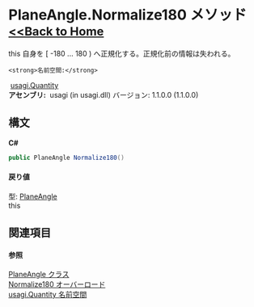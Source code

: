 # PlaneAngle.Normalize180 メソッド <small>[<<Back to Home](https://github.com/usagi/usagi.cs/blob/master/Help/Home.md)</small> 

this 自身を [ -180 ... 180 ) へ正規化する。正規化前の情報は失われる。


    <strong>名前空間:</strong>
&nbsp;<a href="N_usagi_Quantity.md">usagi.Quantity</a><br /><strong>アセンブリ:</strong>
&nbsp;usagi (in usagi.dll) バージョン: 1.1.0.0 (1.1.0.0)

## 構文

**C#**<br />
``` C#
public PlaneAngle Normalize180()
```


#### 戻り値
型: <a href="T_usagi_Quantity_PlaneAngle.md">PlaneAngle</a><br />this

## 関連項目


#### 参照
<a href="T_usagi_Quantity_PlaneAngle.md">PlaneAngle クラス</a><br /><a href="Overload_usagi_Quantity_PlaneAngle_Normalize180.md">Normalize180 オーバーロード</a><br /><a href="N_usagi_Quantity.md">usagi.Quantity 名前空間</a><br />